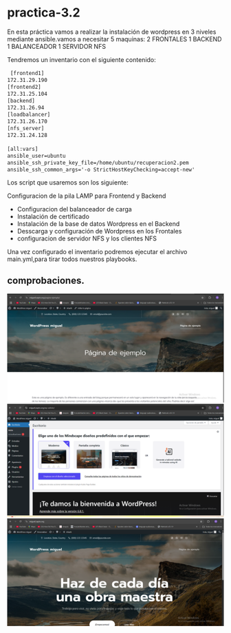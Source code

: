 # practica-3.2
En esta práctica vamos a realizar la instalación de wordpress en 3 niveles mediante ansible.vamos a necesitar 5 maquinas:
 2 FRONTALES
 1 BACKEND
 1 BALANCEADOR
 1 SERVIDOR NFS

 Tendremos un inventario con el siguiente contenido:
````
 [frontend1]
172.31.29.190
[frontend2]
172.31.25.104
[backend]
172.31.26.94
[loadbalancer]
172.31.26.170
[nfs_server]
172.31.24.128

[all:vars]
ansible_user=ubuntu
ansible_ssh_private_key_file=/home/ubuntu/recuperacion2.pem
ansible_ssh_common_args='-o StrictHostKeyChecking=accept-new'
````

Los script que usaremos son los siguiente:

Configuracion de la pila LAMP para Frontend y Backend
- Configuracion del balanceador de carga
- Instalación de certificado
- Instalación de la base de datos Wordpress en el Backend
- Desscarga y configuración de Wordpress en los Frontales
- configuracion de servidor NFS y los clientes NFS

Una vez configurado el inventario podremos ejecutar el archivo main.yml,para tirar todos nuestros playbooks.

## comprobaciones.

![](imagenes/111.png)
![](imagenes/222.png)
![](imagenes/333.png)
